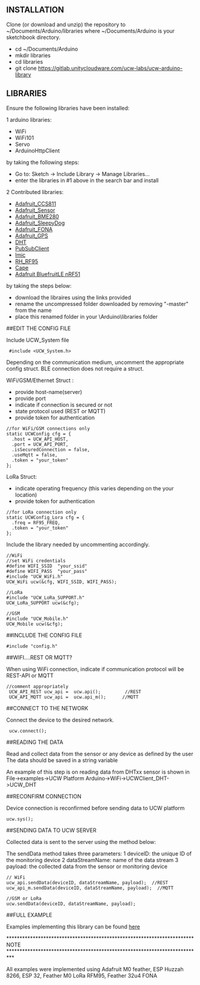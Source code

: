 
## INSTALLATION

Clone (or download and unzip) the repository to ~/Documents/Arduino/libraries where ~/Documents/Arduino is your sketchbook directory.
		
* cd ~/Documents/Arduino
* mkdir libraries
* cd libraries
* git clone https://gitlab.unitycloudware.com/ucw-labs/ucw-arduino-library

			
## LIBRARIES

Ensure the following libraries have been installed:

1 arduino libraries:  	
* WiFi
* WiFi101
* Servo
* ArduinoHttpClient
	
by taking the following steps:  
* Go to: Sketch -> Include Library -> Manage Libraries...
* enter the libraries in #1 above in the search bar and install
		
2 Contributed libraries:
* [Adafruit_CCS811](https://github.com/adafruit/Adafruit_CCS811)
* [Adafruit_Sensor](https://github.com/adafruit/Adafruit_Sensor)
* [Adafruit_BME280](https://github.com/adafruit/Adafruit_BME280)
* [Adafruit_SleepyDog](https://github.com/adafruit/Adafruit_SleepyDog)
* [Adafruit_FONA](https://github.com/adafruit/Adafruit_FONA)
* [Adafruit_GPS](https://github.com/adafruit/Adafruit_GPS)
* [DHT](https://github.com/adafruit/DHT-sensor-library)
* [PubSubClient](https://github.com/knolleary/pubsubclient)
* [lmic](https://github.com/matthijskooijman/arduino-lmic)
* [RH_RF95](https://github.com/PaulStoffregen/RadioHead)
* [Cape](https://github.com/gioblu/Cape)
* [Adafruit BluefruitLE nRF51](https://github.com/adafruit/Adafruit_BluefruitLE_nRF51)
					
by taking the steps below:
* download the libraires using the links provided
* rename the uncompressed folder downloaded by removing "-master" from the name
* place this renamed folder in your \Arduino\libraries folder
				

##EDIT THE CONFIG FILE
	
Include UCW_System file
```	
 #include <UCW_System.h>
```
  
Depending on the communication medium, uncomment the appropriate config struct. BLE connection does not require a struct.
		
WiFi/GSM/Ethernet Struct :   
* provide host-name(server)  
* provide port   
* indicate if connection is secured or not  
* state protocol used (REST or MQTT)  
* provide token for authentication  
  
```
//for WiFi/GSM connections only
static UCWConfig cfg = {
  .host = UCW_API_HOST,
  .port = UCW_API_PORT,
  .isSecuredConnection = false,
  .useMqtt = false,
  .token = "your_token"
};
```
  
LoRa Struct:  
* indicate operating frequency (this varies depending on the your location)  
* provide token for authentication  
  
```
//for LoRa connection only
static UCWConfig_Lora cfg = {
  .freq = RF95_FREQ,
  .token = "your_token"
};
```
    	
Include the library needed by uncommenting accordingly.
 
```	
//WiFi
//set WiFi credentials
#define WIFI_SSID  "your_ssid"
#define WIFI_PASS  "your_pass"
#include "UCW_WiFi.h"
UCW_WiFi ucw(&cfg, WIFI_SSID, WIFI_PASS);
  
//LoRa			
#include "UCW_LoRa_SUPPORT.h"
UCW_LoRa_SUPPORT ucw(&cfg);
  		
//GSM			
#include "UCW_Mobile.h"
UCW_Mobile ucw(&cfg);
```
  
  
##INCLUDE THE CONFIG FILE
```
#include "config.h"
```
  
    
##WIFI....REST OR MQTT?
  
When using WiFi connection, indicate if communication protocol will be REST-API or MQTT
```
//comment appropriately
 UCW_API_REST ucw_api =  ucw.api();         //REST
 UCW_API_MQTT ucw_api =  ucw.api_m();      //MQTT
```
  
  	
##CONNECT TO THE NETWORK
  
Connect the device to the desired network.
```
 ucw.connect();
```
  	
  
##READING THE DATA
  
Read and collect data from the sensor or any device as defined by the user
The data should be saved in a string variable
  
An example of this step is on reading data from DHTxx sensor is shown in File->examples->UCW Platform Arduino->WiFi->UCWClient_DHT->UCW_DHT
  
  
##RECONFIRM CONNECTION
  
Device connection is reconfirmed before sending data to UCW platform
```
ucw.sys();
```
  	
  
##SENDING DATA TO UCW SERVER
  
Collected data is sent to the server using the method below:
  
The sendData method takes three parameters:
1 deviceID: the unique ID of the monitoring device
2 dataStreamName: name of the data stream
3 payload: the collected data from the sensor or monitoring device
```
// WiFi
ucw_api.sendData(deviceID, dataStreamName, payload);  //REST
ucw_api_m.sendData(deviceID, dataStreamName, payload);  //MQTT
  		
//GSM or LoRa
ucw.sendData(deviceID, dataStreamName, payload);
```
  	
   
##FULL EXAMPLE
  
Examples implementing this library can be found [here](https://gitlab.unitycloudware.com/ucw-labs/ucw-arduino-library/examples)
  
  
*********************************************************************** NOTE **************************************************************************
  	
All examples were implemented using Adafruit M0 feather, ESP Huzzah 8266, ESP 32, Feather M0 LoRa RFM95, Feather 32u4 FONA
